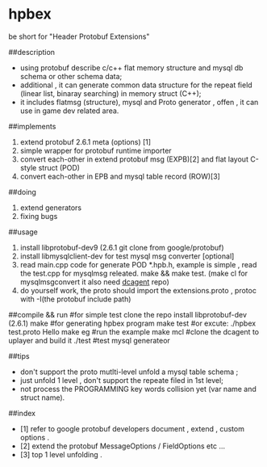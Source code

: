 # hpbex
be short for "Header Protobuf Extensions"


##description
- using protobuf describe c/c++ flat memory structure and mysql db schema or other schema data;
- additional , it can generate common data structure for the repeat field (linear list, binaray searching) in memory struct (C++); 
- it includes flatmsg (structure), mysql and Proto generator , offen , it can use in game dev  related area.



##implements

1. extend protobuf 2.6.1 meta (options) [1]
2. simple wrapper for protobuf runtime importer
3. convert each-other in extend protobuf msg (EXPB)[2] and flat layout C-style struct (POD)
4. convert each-other in EPB and  mysql table record (ROW)[3]



##doing
1. extend generators
2. fixing bugs


##usage
1. install libprotobuf-dev9 (2.6.1 git clone from google/protobuf)
2. install libmysqlclient-dev for test mysql msg converter [optional]
3. read main.cpp code for generate POD *.hpb.h, example is simple , read the test.cpp for mysqlmsg releated. make && make test. (make cl for mysqlmsgconvert it also need [dcagent](https://github.com/jj4jj/dcagent "dcagent") repo) 
4. do yourself work, the proto should import the extensions.proto , protoc with -I(the protobuf include path)

##compile && run
    #for simple test 
	clone the repo
	install libprotobuf-dev (2.6.1)
	make				#for generating hpbex program
	make test 			#or excute: ./hpbex test.proto Hello
    make eg             #run the example 
    make mcl            #clone the dcagent to uplayer and build it 
    ./test              #test mysql generateor

##tips
- don't support the proto mutlti-level unfold a mysql table schema ;
- just unfold 1 level , don't support the repeate filed in 1st level;
- not process the PROGRAMMING key words collision yet (var name and struct name).

##index
- [1] refer to google protobuf developers document , extend , custom options .
- [2] extend the protobuf MessageOptions / FieldOptions etc ...
- [3] top 1 level unfolding .























